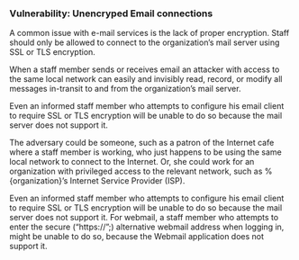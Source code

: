 
### Vulnerability: Unencryped Email connections

A common issue with e-mail services is the lack of proper encryption. Staff should only be allowed to connect to the organization’s mail server using SSL or TLS encryption. 

When a staff member sends or receives email an attacker with access to the same local network can easily and invisibly read, record, or modify all messages in-transit to and from the organization’s mail server.

Even an informed staff member who attempts to configure his email client to require SSL or TLS encryption will be unable to do so because the mail server does not support it.

The adversary could be someone, such as a patron of the Internet cafe where a staff member is working, who just happens to be using the same local network to connect to the Internet. Or, she could work for an organization with privileged access to the relevant network, such as %{organization}’s Internet Service Provider (ISP).

Even an informed staff member who attempts to configure his email client to require SSL or TLS encryption will be unable to do so because the mail server does not support it. For webmail, a staff member who attempts to enter the secure (“https://”;) alternative webmail address when logging in, might be unable to do so, because the Webmail application does not support it.

